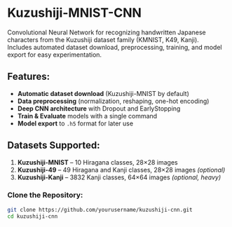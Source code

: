 # Kuzushiji-MNIST-CNN

Convolutional Neural Network for recognizing handwritten Japanese characters from the Kuzushiji dataset family (KMNIST, K49, Kanji).  
Includes automated dataset download, preprocessing, training, and model export for easy experimentation.



##  Features:
- **Automatic dataset download** (Kuzushiji-MNIST by default)
- **Data preprocessing** (normalization, reshaping, one-hot encoding)
- **Deep CNN architecture** with Dropout and EarlyStopping
- **Train & Evaluate** models with a single command
- **Model export** to `.h5` format for later use



## Datasets Supported:
1. **Kuzushiji-MNIST** – 10 Hiragana classes, 28×28 images  
2. **Kuzushiji-49** – 49 Hiragana and Kanji classes, 28×28 images *(optional)*  
3. **Kuzushiji-Kanji** – 3832 Kanji classes, 64×64 images *(optional, heavy)*  



###  Clone the Repository:
```bash
git clone https://github.com/yourusername/kuzushiji-cnn.git
cd kuzushiji-cnn
